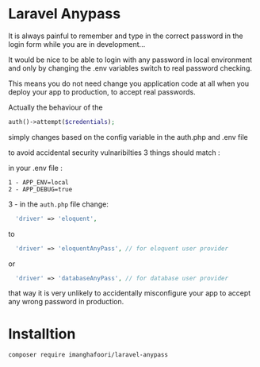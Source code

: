 # Laravel Anypass

It is always painful to remember and type in the correct password in the login form while you are in development...

It would be nice to be able to login with any password in local environment and only by changing the .env variables switch to real password checking. 

This means you do not need change you application code at all when you deploy your app to production, to accept real passwords.


Actually the behaviour of the
```php
auth()->attempt($credentials); 
```
simply changes based on the config variable in the auth.php and .env file

to  avoid accidental security vulnaribilties 3 things should match :

in your .env file :
```
1 - APP_ENV=local
2 - APP_DEBUG=true
```

3 - in the `auth.php` file change:
```php
  'driver' => 'eloquent',
```
to
```php
  'driver' => 'eloquentAnyPass', // for eloquent user provider
```
  or
```php
  'driver' => 'databaseAnyPass', // for database user provider
```
  
  that way it is very unlikely to accidentally misconfigure your app to accept any wrong password in production.

# Installtion

```
composer require imanghafoori/laravel-anypass
```
